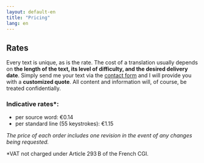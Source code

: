```yaml
---
layout: default-en
title: "Pricing"
lang: en
---
```


## Rates

Every text is unique, as is the rate. The cost of a translation usually depends on **the length of the text, its level of difficulty, and the desired delivery date**. Simply send me your text via the [contact form](https://nneuhoff.github.io/traduction-translation-uebersetzung/en/contact.html) and I will provide you with a **customized quote**. All content and information will, of course, be treated confidentially.

### Indicative rates*:
- per source word: €0.14
- per standard line (55 keystrokes): €1.15

*The price of each order includes one revision in the event of any changes being requested.*

*VAT not charged under Article 293 B of the French CGI.
